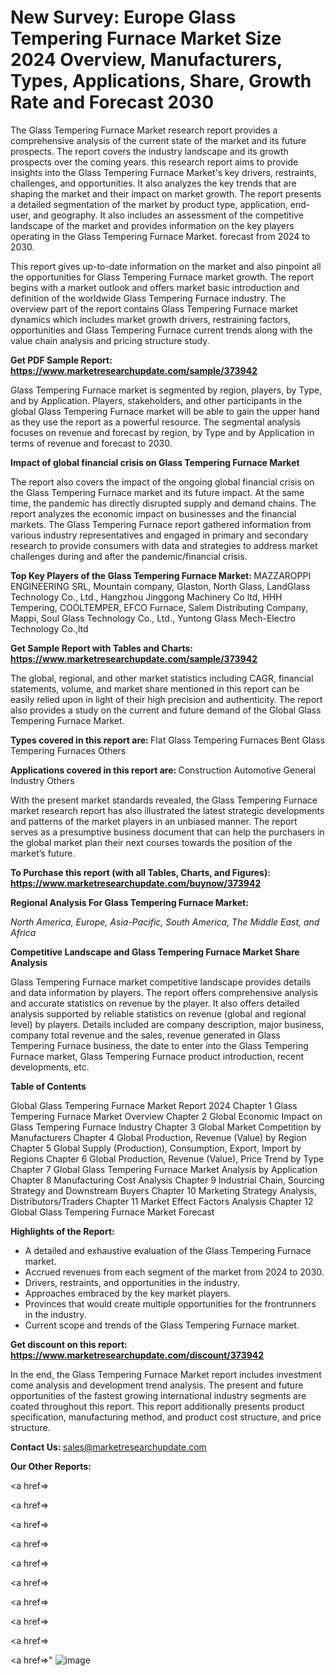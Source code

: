 # New Survey: Europe Glass Tempering Furnace Market Size 2024 Overview, Manufacturers, Types, Applications, Share, Growth Rate and Forecast 2030

The Glass Tempering Furnace Market research report provides a comprehensive analysis of the current state of the market and its future prospects. The report covers the industry landscape and its growth prospects over the coming years. this research report aims to provide insights into the Glass Tempering Furnace Market's key drivers, restraints, challenges, and opportunities. It also analyzes the key trends that are shaping the market and their impact on market growth. The report presents a detailed segmentation of the market by product type, application, end-user, and geography. It also includes an assessment of the competitive landscape of the market and provides information on the key players operating in the Glass Tempering Furnace Market. forecast from 2024 to 2030.

This report gives up-to-date information on the market and also pinpoint all the opportunities for Glass Tempering Furnace market growth. The report begins with a market outlook and offers market basic introduction and definition of the worldwide Glass Tempering Furnace industry. The overview part of the report contains Glass Tempering Furnace market dynamics which includes market growth drivers, restraining factors, opportunities and Glass Tempering Furnace current trends along with the value chain analysis and pricing structure study.

<strong><b>Get PDF Sample Report: <a href=https://www.marketresearchupdate.com/sample/373942>https://www.marketresearchupdate.com/sample/373942</a></b></strong>

Glass Tempering Furnace market is segmented by region, players, by Type, and by Application. Players, stakeholders, and other participants in the global Glass Tempering Furnace market will be able to gain the upper hand as they use the report as a powerful resource. The segmental analysis focuses on revenue and forecast by region, by Type and by Application in terms of revenue and forecast to 2030.

<strong><b>Impact of global financial crisis on Glass Tempering Furnace Market</b></strong>

The report also covers the impact of the ongoing global financial crisis on the Glass Tempering Furnace market and its future impact. At the same time, the pandemic has directly disrupted supply and demand chains. The report analyzes the economic impact on businesses and the financial markets. The Glass Tempering Furnace report gathered information from various industry representatives and engaged in primary and secondary research to provide consumers with data and strategies to address market challenges during and after the pandemic/financial crisis.

<strong><b>Top Key Players of the Glass Tempering Furnace Market:
</b></strong>MAZZAROPPI ENGINEERING SRL, Mountain company, Glaston, North Glass, LandGlass Technology Co., Ltd., Hangzhou Jinggong Machinery Co ltd, HHH Tempering, COOLTEMPER, EFCO Furnace, Salem Distributing Company, Mappi, Soul Glass Technology Co., Ltd., Yuntong Glass Mech-Electro Technology Co.,ltd<strong><b>
</b></strong>

<strong><b>Get Sample Report with Tables and Charts: <a href=https://www.marketresearchupdate.com/sample/373942>https://www.marketresearchupdate.com/sample/373942</a></b></strong>

The global, regional, and other market statistics including CAGR, financial statements, volume, and market share mentioned in this report can be easily relied upon in light of their high precision and authenticity. The report also provides a study on the current and future demand of the Global Glass Tempering Furnace Market.

<strong><b>Types covered in this report are:
</b></strong>Flat Glass Tempering Furnaces
Bent Glass Tempering Furnaces
Others<strong><b>
</b></strong>

<strong><b>Applications covered in this report are:
</b></strong>Construction
Automotive
General Industry
Others<strong><b>
</b></strong>

With the present market standards revealed, the Glass Tempering Furnace market research report has also illustrated the latest strategic developments and patterns of the market players in an unbiased manner. The report serves as a presumptive business document that can help the purchasers in the global market plan their next courses towards the position of the market’s future.

<strong><b>To Purchase this report (with all Tables, Charts, and Figures): <a href=https://www.marketresearchupdate.com/buynow/373942>https://www.marketresearchupdate.com/buynow/373942</a></b></strong>

<strong><b>Regional Analysis For Glass Tempering Furnace Market:</b></strong>

<em><i>North America, Europe, Asia-Pacific, South America, The Middle East, and Africa</i></em>

<strong><b>Competitive Landscape and Glass Tempering Furnace Market Share Analysis</b></strong>

Glass Tempering Furnace market competitive landscape provides details and data information by players. The report offers comprehensive analysis and accurate statistics on revenue by the player. It also offers detailed analysis supported by reliable statistics on revenue (global and regional level) by players. Details included are company description, major business, company total revenue and the sales, revenue generated in Glass Tempering Furnace business, the date to enter into the Glass Tempering Furnace market, Glass Tempering Furnace product introduction, recent developments, etc.

<strong><b>Table of Contents</b></strong>

Global Glass Tempering Furnace Market Report 2024
Chapter 1 Glass Tempering Furnace Market Overview
Chapter 2 Global Economic Impact on Glass Tempering Furnace Industry
Chapter 3 Global Market Competition by Manufacturers
Chapter 4 Global Production, Revenue (Value) by Region
Chapter 5 Global Supply (Production), Consumption, Export, Import by Regions
Chapter 6 Global Production, Revenue (Value), Price Trend by Type
Chapter 7 Global Glass Tempering Furnace Market Analysis by Application
Chapter 8 Manufacturing Cost Analysis
Chapter 9 Industrial Chain, Sourcing Strategy and Downstream Buyers
Chapter 10 Marketing Strategy Analysis, Distributors/Traders
Chapter 11 Market Effect Factors Analysis
Chapter 12 Global Glass Tempering Furnace Market Forecast

<strong><b>Highlights of the Report:</b></strong>

- A detailed and exhaustive evaluation of the Glass Tempering Furnace market.
- Accrued revenues from each segment of the market from 2024 to 2030.
- Drivers, restraints, and opportunities in the industry.
- Approaches embraced by the key market players.
- Provinces that would create multiple opportunities for the frontrunners in the industry.
- Current scope and trends of the Glass Tempering Furnace market.

<strong><b>Get discount on this report: <a href=https://www.marketresearchupdate.com/discount/373942>https://www.marketresearchupdate.com/discount/373942</a></b></strong>

In the end, the Glass Tempering Furnace Market report includes investment come analysis and development trend analysis. The present and future opportunities of the fastest growing international industry segments are coated throughout this report. This report additionally presents product specification, manufacturing method, and product cost structure, and price structure.

<strong><b>Contact Us:
</b></strong>sales@marketresearchupdate.com

<strong>Our Other Reports:</strong>

<a href=></a>

<a href=></a>

<a href=></a>

<a href=></a>

<a href=></a>

<a href=></a>

<a href=></a>

<a href=></a>

<a href=></a>

<a href=></a>"
![image](https://github.com/Gayatrikarjule/Market-Analysis-360/assets/97346546/810ae67b-9710-455f-8ea0-8064a67e24c7)

